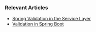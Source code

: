 ### Relevant Articles

- [Spring Validation in the Service Layer](https://www.baeldung.com/spring-service-layer-validation)
- [Validation in Spring Boot](https://www.baeldung.com/spring-boot-bean-validation)

